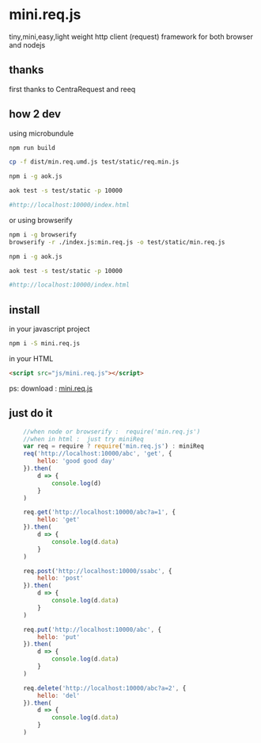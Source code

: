 # mini.req.js
tiny,mini,easy,light weight http client (request) framework for both browser and nodejs

## thanks
first thanks to CentraRequest and reeq


## how 2 dev

using microbundule
```bash
npm run build

cp -f dist/min.req.umd.js test/static/req.min.js

npm i -g aok.js

aok test -s test/static -p 10000

#http://localhost:10000/index.html

```
or 
using browserify

```bash
npm i -g browserify
browserify -r ./index.js:min.req.js -o test/static/min.req.js

npm i -g aok.js

aok test -s test/static -p 10000

#http://localhost:10000/index.html
```

## install
in your javascript project
```bash
npm i -S mini.req.js
```
in your HTML <body> 
```html
<script src="js/mini.req.js"></script>
```
ps: download : [mini.req.js](./mini.req.js)

## just do it
```js
    //when node or browserify :  require('min.req.js')
    //when in html :  just try miniReq
    var req = require ? require('min.req.js') : miniReq
    req('http://localhost:10000/abc', 'get', {
        hello: 'good good day'
    }).then(
        d => {
            console.log(d)
        }
    )

    req.get('http://localhost:10000/abc?a=1', {
        hello: 'get'
    }).then(
        d => {
            console.log(d.data)
        }
    )

    req.post('http://localhost:10000/ssabc', {
        hello: 'post'
    }).then(
        d => {
            console.log(d.data)
        }
    )

    req.put('http://localhost:10000/abc', {
        hello: 'put'
    }).then(
        d => {
            console.log(d.data)
        }
    )

    req.delete('http://localhost:10000/abc?a=2', {
        hello: 'del'
    }).then(
        d => {
            console.log(d.data)
        }
    )
```